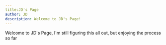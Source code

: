 ```yaml
---
title:JD's Page
author: JD
description: Welcome to JD's Page!
---
```


Welcome to JD's Page, I'm still figuring this all out, but enjoying the process so far
